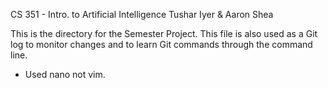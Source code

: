 
CS 351 - Intro. to Artificial Intelligence
Tushar Iyer & Aaron Shea

This is the directory for the Semester Project. This file is also used as a Git log to monitor changes and to learn Git commands through the command line.

 - Used nano not vim.
